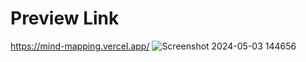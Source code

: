 # Preview Link
https://mind-mapping.vercel.app/
![Screenshot 2024-05-03 144656](https://github.com/Jyoti-code/Mind-Mapping/assets/71042712/6d09d85d-7a98-4285-ab11-d8e60529272d)
